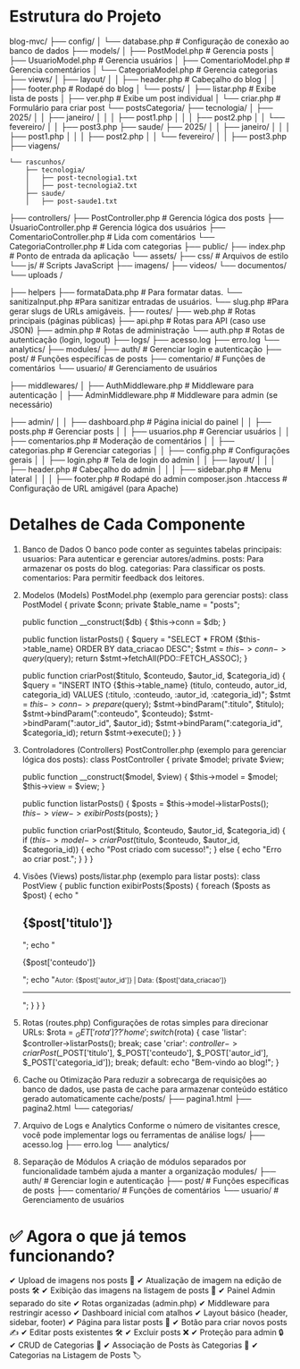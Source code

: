 # Estrutura do Projeto
blog-mvc/
├── config/
│   └── database.php       # Configuração de conexão ao banco de dados
├── models/
│   ├── PostModel.php      # Gerencia posts
│   ├── UsuarioModel.php   # Gerencia usuários
│   ├── ComentarioModel.php # Gerencia comentários
│   └── CategoriaModel.php # Gerencia categorias
├── views/
│   ├── layout/
│   │   ├── header.php      # Cabeçalho do blog
│   │   ├── footer.php      # Rodapé do blog
│   └── posts/
│       ├── listar.php      # Exibe lista de posts
│       ├── ver.php         # Exibe um post individual
│       └── criar.php       # Formulário para criar post
    └── postsCategoria/
        ├── tecnologia/
        │   ├── 2025/
        │   │   ├── janeiro/
        │   │   │   ├── post1.php
        │   │   │   ├── post2.php
        │   │   └── fevereiro/
        │   │       ├── post3.php
        ├── saude/
            ├── 2025/
        │   │   ├── janeiro/
        │   │   │   ├── post1.php
        │   │   │   ├── post2.php
        │   │   └── fevereiro/
        │   │       ├── post3.php
        ├── viagens/

    └── rascunhos/
        ├── tecnologia/
        │   ├── post-tecnologia1.txt
        │   ├── post-tecnologia2.txt
        ├── saude/
        │   ├── post-saude1.txt

├── controllers/
    ├── PostController.php   # Gerencia lógica dos posts
    ├── UsuarioController.php # Gerencia lógica dos usuários
    ├── ComentarioController.php # Lida com comentários
    └── CategoriaController.php # Lida com categorias
├── public/
    ├── index.php            # Ponto de entrada da aplicação
    └── assets/
        ├── css/             # Arquivos de estilo
        └── js/              # Scripts JavaScript
        ├── imagens/
        ├── videos/
        └── documentos/
    └── uploads /
        
├── helpers 
    ├── formataData.php            # Para formatar datas.
    └── sanitizaInput.php          #Para sanitizar entradas de usuários.
    └── slug.php                   #Para gerar slugs de URLs amigáveis.
├── routes/
    ├── web.php          # Rotas principais (páginas públicas)
    ├── api.php          # Rotas para API (caso use JSON)
    ├── admin.php        # Rotas de administração
    └── auth.php         # Rotas de autenticação (login, logout)
├── logs/
    ├── acesso.log
    ├── erro.log
    └── analytics/
├── modules/
    ├── auth/            # Gerenciar login e autenticação
    ├── post/            # Funções específicas de posts
    ├── comentario/      # Funções de comentários
    └── usuario/         # Gerenciamento de usuários

├── middlewares/
│   ├── AuthMiddleware.php   # Middleware para autenticação
│   ├── AdminMiddleware.php  # Middleware para admin (se necessário)

├── admin/
│   │   ├── dashboard.php   # Página inicial do painel
│   │   ├── posts.php       # Gerenciar posts
│   │   ├── usuarios.php    # Gerenciar usuários
│   │   ├── comentarios.php # Moderação de comentários
│   │   ├── categorias.php  # Gerenciar categorias
│   │   ├── config.php      # Configurações gerais
│   │   ├── login.php       # Tela de login do admin
│   │   ├── layout/
│   │   │   ├── header.php  # Cabeçalho do admin
│   │   │   ├── sidebar.php # Menu lateral
│   │   │   ├── footer.php  # Rodapé do admin
composer.json
.htaccess                 # Configuração de URL amigável (para Apache)

# Detalhes de Cada Componente
1. Banco de Dados
O banco pode conter as seguintes tabelas principais:
usuarios: Para autenticar e gerenciar autores/admins.
posts: Para armazenar os posts do blog.
categorias: Para classificar os posts.
comentarios: Para permitir feedback dos leitores.

2. Modelos (Models)
PostModel.php (exemplo para gerenciar posts):
class PostModel {
    private $conn;
    private $table_name = "posts";

    public function __construct($db) {
        $this->conn = $db;
    }

    public function listarPosts() {
        $query = "SELECT * FROM {$this->table_name} ORDER BY data_criacao DESC";
        $stmt = $this->conn->query($query);
        return $stmt->fetchAll(PDO::FETCH_ASSOC);
    }

    public function criarPost($titulo, $conteudo, $autor_id, $categoria_id) {
        $query = "INSERT INTO {$this->table_name} (titulo, conteudo, autor_id, categoria_id) VALUES (:titulo, :conteudo, :autor_id, :categoria_id)";
        $stmt = $this->conn->prepare($query);
        $stmt->bindParam(":titulo", $titulo);
        $stmt->bindParam(":conteudo", $conteudo);
        $stmt->bindParam(":autor_id", $autor_id);
        $stmt->bindParam(":categoria_id", $categoria_id);
        return $stmt->execute();
    }
}
3. Controladores (Controllers)
PostController.php (exemplo para gerenciar lógica dos posts):
class PostController {
    private $model;
    private $view;

    public function __construct($model, $view) {
        $this->model = $model;
        $this->view = $view;
    }

    public function listarPosts() {
        $posts = $this->model->listarPosts();
        $this->view->exibirPosts($posts);
    }

    public function criarPost($titulo, $conteudo, $autor_id, $categoria_id) {
        if ($this->model->criarPost($titulo, $conteudo, $autor_id, $categoria_id)) {
            echo "Post criado com sucesso!";
        } else {
            echo "Erro ao criar post.";
        }
    }
}
4. Visões (Views)
posts/listar.php (exemplo para listar posts):
class PostView {
    public function exibirPosts($posts) {
        foreach ($posts as $post) {
            echo "<h2>{$post['titulo']}</h2>";
            echo "<p>{$post['conteudo']}</p>";
            echo "<small>Autor: {$post['autor_id']} | Data: {$post['data_criacao']}</small><hr>";
        }
    }
}
5. Rotas (routes.php)
Configurações de rotas simples para direcionar URLs:
$rota = $_GET['rota'] ?? 'home';
switch ($rota) {
    case 'listar':
        $controller->listarPosts();
        break;
    case 'criar':
        $controller->criarPost($_POST['titulo'], $_POST['conteudo'], $_POST['autor_id'], $_POST['categoria_id']);
        break;
    default:
        echo "Bem-vindo ao blog!";
}
6. Cache ou Otimização
Para reduzir a sobrecarga de requisições ao banco de dados, use pasta de cache para armazenar conteúdo estático gerado automaticamente
cache/posts/
├── pagina1.html
├── pagina2.html
└── categorias/
7. Arquivo de Logs e Analytics
Conforme o número de visitantes cresce, você pode implementar logs ou ferramentas de análise
logs/
├── acesso.log
├── erro.log
└── analytics/
8. Separação de Módulos
A criação de módulos separados por funcionalidade também ajuda a manter a organização
modules/
├── auth/            # Gerenciar login e autenticação
├── post/            # Funções específicas de posts
├── comentario/      # Funções de comentários
└── usuario/         # Gerenciamento de usuários
# ✅ Agora o que já temos funcionando?

✔ Upload de imagens nos posts 📸
✔ Atualização de imagem na edição de posts 🛠
✔ Exibição das imagens na listagem de posts 👀
✔ Painel Admin separado do site
✔ Rotas organizadas (admin.php)
✔ Middleware para restringir acesso
✔ Dashboard inicial com atalhos
✔ Layout básico (header, sidebar, footer)
✔ Página para listar posts 📌
✔ Botão para criar novos posts ✍
✔ Editar posts existentes 🛠
✔ Excluir posts ❌
✔ Proteção para admin 🔒
✔ CRUD de Categorias 📂
✔ Associação de Posts às Categorias 🔗
✔ Categorias na Listagem de Posts 🏷
